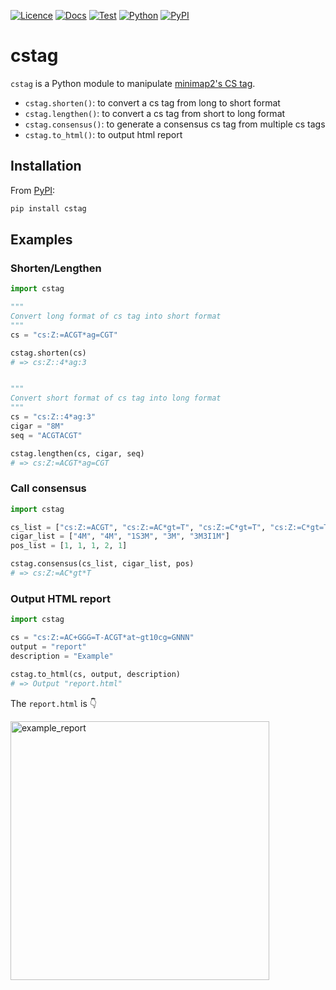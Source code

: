 [![Licence](https://img.shields.io/badge/License-MIT-9cf.svg?style=flat-square)](https://choosealicense.com/licenses/mit/)
[![Docs](https://img.shields.io/badge/Docs-passing-informational.svg?style=flat-square&color=brightgreen)](https://akikuno.github.io/cstag/cstag/)
[![Test](https://img.shields.io/github/workflow/status/akikuno/cstag/Pytest?json&label=Test&color=brightgreen&style=flat-square)](https://github.com/akikuno/cstag/actions)
[![Python](https://img.shields.io/pypi/pyversions/cstag.svg?label=Python&color=blue&style=flat-square)](https://pypi.org/project/cstag/)
[![PyPI](https://img.shields.io/pypi/v/cstag.svg?label=PyPI&color=orange&style=flat-square)](https://pypi.org/project/cstag/)
<!-- [![Bioconda](https://img.shields.io/badge/Install%20with-Bioconda-brightgreen.svg)](https://anaconda.org/bioconda/cstag) -->

# cstag

`cstag` is a Python module to manipulate [minimap2's CS tag](https://github.com/lh3/minimap2#cs).

- `cstag.shorten()`: to convert a cs tag from long to short format
- `cstag.lengthen()`: to convert a cs tag from short to long format
- `cstag.consensus()`: to generate a consensus cs tag from multiple cs tags
- `cstag.to_html()`: to output html report
<!-- - `cstag.to_mids()`: to convert cs tag into [compressed MIDS format](https://journals.plos.org/plosbiology/article?id=10.1371/journal.pbio.3001507#:~:text=S6%20Fig.%20Compressed%20MIDS%20conversion.) (under-development:construction_worker:) -->

## Installation

From [PyPI](https://pypi.org/project/cstag/):

```bash
pip install cstag
```

<!-- From [Bioconda](https://anaconda.org/bioconda/cstag)

```bash
conda config --add channels defaults
conda config --add channels conda-forge
conda config --add channels bioconda
conda install -c bioconda cstag
``` -->

## Examples

### Shorten/Lengthen

```python
import cstag

"""
Convert long format of cs tag into short format
"""
cs = "cs:Z:=ACGT*ag=CGT"

cstag.shorten(cs)
# => cs:Z::4*ag:3


"""
Convert short format of cs tag into long format
"""
cs = "cs:Z::4*ag:3"
cigar = "8M"
seq = "ACGTACGT"

cstag.lengthen(cs, cigar, seq)
# => cs:Z:=ACGT*ag=CGT
```

### Call consensus

```python
import cstag

cs_list = ["cs:Z:=ACGT", "cs:Z:=AC*gt=T", "cs:Z:=C*gt=T", "cs:Z:=C*gt=T", "cs:Z:=ACT+ccc=T"]
cigar_list = ["4M", "4M", "1S3M", "3M", "3M3I1M"]
pos_list = [1, 1, 1, 2, 1]

cstag.consensus(cs_list, cigar_list, pos)
# => cs:Z:=AC*gt*T
```

### Output HTML report

```python
import cstag

cs = "cs:Z:=AC+GGG=T-ACGT*at~gt10cg=GNNN"
output = "report"
description = "Example"

cstag.to_html(cs, output, description)
# => Output "report.html"
```
The `report.html` is :point_down:

<img width="414" alt="example_report" src="https://user-images.githubusercontent.com/15861316/158910398-67f480d2-8742-412a-b528-40e545c46513.png">
